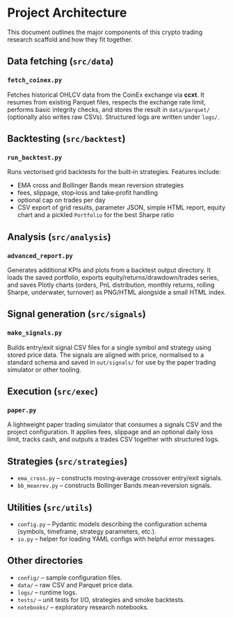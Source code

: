 # Project Architecture

This document outlines the major components of this crypto trading research scaffold and how they fit together.

## Data fetching (`src/data`)

### `fetch_coinex.py`
Fetches historical OHLCV data from the CoinEx exchange via **ccxt**. It resumes from existing Parquet files, respects the exchange rate limit, performs basic integrity checks, and stores the result in `data/parquet/` (optionally also writes raw CSVs). Structured logs are written under `logs/`.

## Backtesting (`src/backtest`)

### `run_backtest.py`
Runs vectorised grid backtests for the built‑in strategies. Features include:
- EMA cross and Bollinger Bands mean reversion strategies
- fees, slippage, stop‑loss and take‑profit handling
- optional cap on trades per day
- CSV export of grid results, parameter JSON, simple HTML report, equity chart and a pickled `Portfolio` for the best Sharpe ratio

## Analysis (`src/analysis`)

### `advanced_report.py`
Generates additional KPIs and plots from a backtest output directory. It loads the saved portfolio, exports equity/returns/drawdown/trades series, and saves Plotly charts (orders, PnL distribution, monthly returns, rolling Sharpe, underwater, turnover) as PNG/HTML alongside a small HTML index.

## Signal generation (`src/signals`)

### `make_signals.py`
Builds entry/exit signal CSV files for a single symbol and strategy using stored price data. The signals are aligned with price, normalised to a standard schema and saved in `out/signals/` for use by the paper trading simulator or other tooling.

## Execution (`src/exec`)

### `paper.py`
A lightweight paper trading simulator that consumes a signals CSV and the project configuration. It applies fees, slippage and an optional daily loss limit, tracks cash, and outputs a trades CSV together with structured logs.

## Strategies (`src/strategies`)

- `ema_cross.py` – constructs moving‑average crossover entry/exit signals.
- `bb_meanrev.py` – constructs Bollinger Bands mean‑reversion signals.

## Utilities (`src/utils`)

- `config.py` – Pydantic models describing the configuration schema (symbols, timeframe, strategy parameters, etc.).
- `io.py` – helper for loading YAML configs with helpful error messages.

## Other directories

- `config/` – sample configuration files.
- `data/` – raw CSV and Parquet price data.
- `logs/` – runtime logs.
- `tests/` – unit tests for I/O, strategies and smoke backtests.
- `notebooks/` – exploratory research notebooks.

